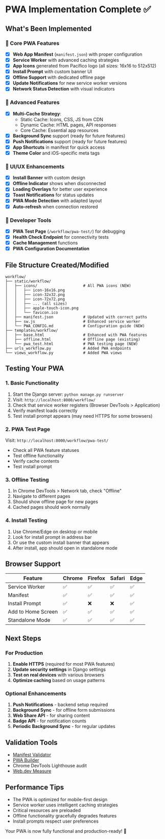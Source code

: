 # PWA Implementation Complete ✅

## What's Been Implemented

### 🎯 Core PWA Features
- [x] **Web App Manifest** (`manifest.json`) with proper configuration
- [x] **Service Worker** with advanced caching strategies
- [x] **App Icons** generated from Pacífico logo (all sizes: 16x16 to 512x512)
- [x] **Install Prompt** with custom banner UI
- [x] **Offline Support** with dedicated offline page
- [x] **Update Notifications** for new service worker versions
- [x] **Network Status Detection** with visual indicators

### 🚀 Advanced Features
- [x] **Multi-Cache Strategy**:
  - Static Cache: Icons, CSS, JS from CDN
  - Dynamic Cache: HTML pages, API responses
  - Core Cache: Essential app resources
- [x] **Background Sync** support (ready for future features)
- [x] **Push Notifications** support (ready for future features)
- [x] **App Shortcuts** in manifest for quick access
- [x] **Theme Color** and iOS-specific meta tags

### 🎨 UI/UX Enhancements
- [x] **Install Banner** with custom design
- [x] **Offline Indicator** shows when disconnected
- [x] **Loading Overlays** for better user experience
- [x] **Toast Notifications** for status updates
- [x] **PWA Mode Detection** with adapted layout
- [x] **Auto-refresh** when connection restored

### 🔧 Developer Tools
- [x] **PWA Test Page** (`/workflow/pwa-test/`) for debugging
- [x] **Health Check Endpoint** for connectivity tests
- [x] **Cache Management** functions
- [x] **PWA Configuration Documentation**

## File Structure Created/Modified

```
workflow/
├── static/workflow/
│   ├── icons/                    # All PWA icons (NEW)
│   │   ├── icon-16x16.png
│   │   ├── icon-32x32.png
│   │   ├── icon-72x72.png
│   │   ├── ... (all sizes)
│   │   ├── apple-touch-icon.png
│   │   └── favicon.ico
│   ├── manifest.json             # Updated with correct paths
│   ├── sw.js                     # Enhanced service worker
│   └── PWA_CONFIG.md             # Configuration guide (NEW)
├── templates/workflow/
│   ├── base.html                 # Enhanced with PWA features
│   ├── offline.html              # Offline page (existing)
│   └── pwa_test.html             # PWA testing page (NEW)
├── urls_workflow.py              # Added PWA endpoints
└── views_workflow.py             # Added PWA views
```

## Testing Your PWA

### 1. Basic Functionality
1. Start the Django server: `python manage.py runserver`
2. Visit: `http://localhost:8000/workflow/`
3. Check that service worker registers (Browser DevTools > Application)
4. Verify manifest loads correctly
5. Test install prompt appears (may need HTTPS for some browsers)

### 2. PWA Test Page
Visit: `http://localhost:8000/workflow/pwa-test/`
- Check all PWA feature statuses
- Test offline functionality
- Verify cache contents
- Test install prompt

### 3. Offline Testing
1. In Chrome DevTools > Network tab, check "Offline"
2. Navigate to different pages
3. Should show offline page for new pages
4. Cached pages should work normally

### 4. Install Testing
1. Use Chrome/Edge on desktop or mobile
2. Look for install prompt in address bar
3. Or use the custom install banner that appears
4. After install, app should open in standalone mode

## Browser Support

| Feature | Chrome | Firefox | Safari | Edge |
|---------|--------|---------|---------|------|
| Service Worker | ✅ | ✅ | ✅ | ✅ |
| Manifest | ✅ | ✅ | ✅ | ✅ |
| Install Prompt | ✅ | ❌ | ❌ | ✅ |
| Add to Home Screen | ✅ | ✅ | ✅ | ✅ |
| Standalone Mode | ✅ | ✅ | ✅ | ✅ |

## Next Steps

### For Production
1. **Enable HTTPS** (required for most PWA features)
2. **Update security settings** in Django settings
3. **Test on real devices** with various browsers
4. **Optimize caching** based on usage patterns

### Optional Enhancements
1. **Push Notifications** - backend setup required
2. **Background Sync** - for offline form submissions
3. **Web Share API** - for sharing content
4. **Badge API** - for notification counts
5. **Periodic Background Sync** - for regular updates

## Validation Tools
- [Manifest Validator](https://manifest-validator.appspot.com/)
- [PWA Builder](https://www.pwabuilder.com/)
- Chrome DevTools Lighthouse audit
- [Web.dev Measure](https://web.dev/measure/)

## Performance Tips
- The PWA is optimized for mobile-first design
- Service worker uses intelligent caching strategies
- Critical resources are preloaded
- Offline functionality gracefully degrades features
- Install prompts respect user preferences

Your PWA is now fully functional and production-ready! 🎉
